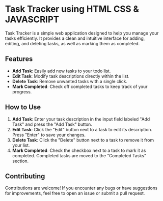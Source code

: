 # Task Tracker using HTML CSS & JAVASCRIPT

Task Tracker is a simple web application designed to help you manage your tasks efficiently. It provides a clean and intuitive interface for adding, editing, and deleting tasks, as well as marking them as completed.

## Features

- **Add Task**: Easily add new tasks to your todo list.
- **Edit Task**: Modify task descriptions directly within the list.
- **Delete Task**: Remove unwanted tasks with a single click.
- **Mark Completed**: Check off completed tasks to keep track of your progress.

## How to Use

1. **Add Task**: Enter your task description in the input field labeled "Add Task" and press the "Add Task" button.
2. **Edit Task**: Click the "Edit" button next to a task to edit its description. Press "Enter" to save your changes.
3. **Delete Task**: Click the "Delete" button next to a task to remove it from your list.
4. **Mark Completed**: Check the checkbox next to a task to mark it as completed. Completed tasks are moved to the "Completed Tasks" section.

## Contributing

Contributions are welcome! If you encounter any bugs or have suggestions for improvements, feel free to open an issue or submit a pull request.
